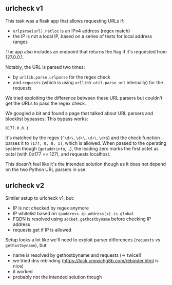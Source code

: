 ## urlcheck v1

This task was a flask app that allows requesting URLs if:
- `urlparse(url).netloc` is an IPv4 address (regex match)
- the IP is not a local IP, based on a series of tests for local address ranges

The app also includes an endpoint that returns the flag if it's requested from 127.0.0.1.

Notably, the URL is parsed two times:
- by `urllib.parse.urlparse` for the regex check
- and `requests` (which is using `urllib3.util.parse_url` internally) for the requests

We tried exploiting the difference between these URL parsers but couldn't get the URLs to pass the regex check.

We googled a bit and found a page that talked about URL parsers and blocklist bypasses. This bypass works:

`0177.0.0.1`

It's matched by the regex (`^\d+\.\d+\.\d+\.\d+$`) and the check function parses it to `[177, 0, 0, 1]`, which is allowed.
When passed to the operating system though (`getaddrinfo`, ..), the leading zero marks the first octet as octal (with 0o177 == 127), and requests localhost.

This doesn't feel like it's the intended solution though as it does not depend on the two Python URL parsers in use.

## urlcheck v2

Similar setup to urlcheck v1, but:
- IP is not checked by regex anymore
- IP whitelist based on `ipaddress.ip_address(x).is_global`
- FQDN is resolved using `socket.gethostbyname` before checking IP address
- requests.get if IP is allowed

Setup looks a lot like we'll need to exploit parser differences (`requests` vs `gethostbyname`), but:
- name is resolved by gethostbyname and requests (=> twice!)
- we tried dns rebinding (https://lock.cmpxchg8b.com/rebinder.html is nice)
- it worked
- probably not the intended solution though